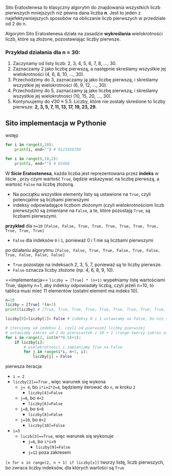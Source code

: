 

Sito Eratostenesa to klasyczny algorytm do znajdowania wszystkich liczb pierwszych mniejszych niż pewna dana liczba **n**. Jest to jeden z najefektywniejszych sposobów na obliczanie liczb pierwszych w przedziale od 2 do n.


Algorytm Sito Eratostenesa działa na zasadzie **wykreślania** wielokrotności liczb, które są złożone, pozostawiając liczby pierwsze.


### Przykład działania dla n = 30:

1. Zaczynamy od listy liczb: 2, 3, 4, 5, 6, 7, 8, ..., 30.
2. Zaznaczamy 2 jako liczbę pierwszą, a następnie skreślamy wszystkie jej wielokrotności (4, 6, 8, 10, ..., 30).
3. Przechodzimy do 3, zaznaczamy ją jako liczbę pierwszą, i skreślamy wszystkie jej wielokrotności (6, 9, 12, ..., 30).
4. Przechodzimy do 5, zaznaczamy ją jako liczbę pierwszą, i skreślamy wszystkie jej wielokrotności (10, 15, 20, ..., 30).
5. Kontynuujemy do √30 ≈ 5.5. Liczby, które nie zostały skreślone to liczby pierwsze: **2, 3, 5, 7, 11, 13, 17, 19, 23, 29**.



## Sito implementacja w Pythonie
wstęp
```python
for i in range(0,10):
    print(i, end="") # 0123456789

for i in range(0,10,2):
    print(i, end="") # 02468
```

W **Sicie Eratostenesa**, każda liczba jest reprezentowana przez **indeks** w liście , przy czym wartość `True`, będzie wskazywać na liczbę pierwszą, a wartość `False` na liczbę złożoną.

- Na początku wszystkie elementy listy są ustawione na `True`, czyli potencjalnie są liczbami pierwszymi
- indeksy odpowiadające liczbom złożonym (czyli wielokrotnościom liczb pierwszych) są zmieniane na `False`, a te, które pozostają `True`, są liczbami pierwszymi.

**przykład** dla `n=10`
`[False, False, True, True, True, True, True, True, True, True, True]`
- `False` dla indeksów `0` i `1`, ponieważ 0 i 1 nie są liczbami pierwszymi

po działaniu algorytmu
`[False, False, True, True, False, True, False, True, False, False, False]`
- `True` pozostaje na indeksach 2, 3, 5, 7, ponieważ są to liczby pierwsze.
- `False` oznacza liczby złożone (np. 4, 6, 8, 9, 10).

==implementacja==
`liczby = [True] * (n+1)` wypełniamy listę wartościami True, dajemy n+1, aby indeksy odpowiadały liczbą, czyli jeżeli n=10, to tablica musi mieć 11 elementów (ostatni element ma indeks 10).

```python
n=10
liczby = [True] *(n+1)
print(liczby) # [True, True, True, True, True, True, True, True, True, True, True]

liczby[0]=liczby[1]= False # indeksy 0 i 1 ustawiamy na False, bo nie są liczbami pierwszymi

# iterujemy od indeksu 2, czyli od pierwszej liczby pierwszej
# ustawiamy zakres od 2 do pierwiastek z 10 + 1 (range tworzy zakres otwarty)
for i in range(2, int(n**0.5)+1):
	if liczby[i]:
		# wielokrotności i zamieniamy True na False
		for j in range(i*i, n+1, i):
			liczby[j] = False
```
pierwsza iteracja:
- `i = 2`
- `liczby[2]==True` , więc warunek się wykona
	- `j= 4`, bo `i*i=2*2=4`, będziemy iterować do `n`, w kroku `2`
		- `liczby[4]=False`
	- `j=6`, bo `4+2`
		- `liczby[6]=False`
	- `j=8`, bo `6+8`
		- `liczby[8]=False`
	- `j=10`, bo `8+2`
		- `liczby[10]=False`
- `i=3`
	- `liczb[3]==True`, więc warunek się wykonuje
		- `j=6`, bo `i*i=9` 
			- `liczby[9]=False`
		- `j=12` poza zakresem


`[x for x in range(2, n + 1) if liczby[x]]`
tworzy listę, liczb pierwszych, bo zwraca liczby indeksów, dla których wartości są `True`



